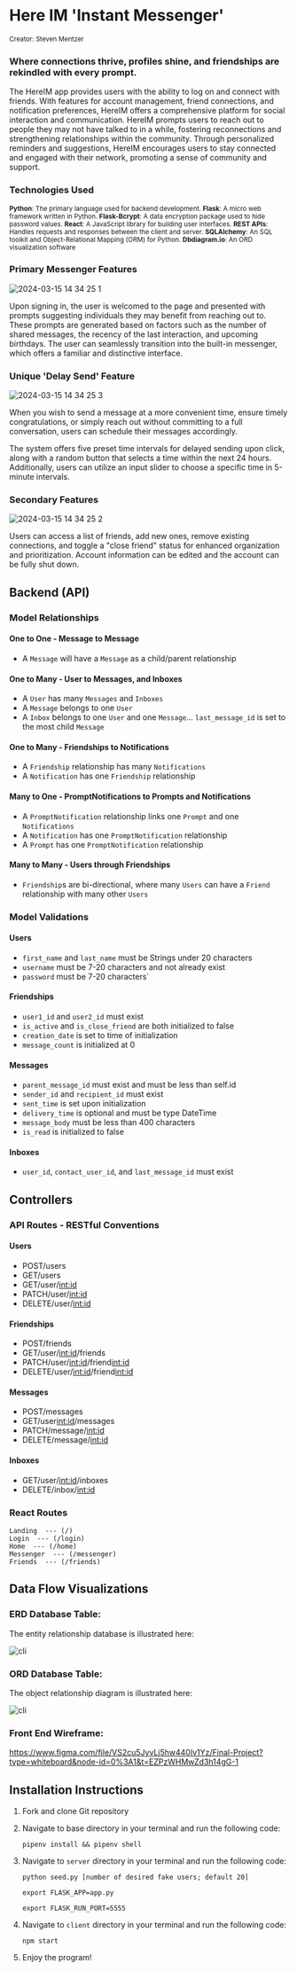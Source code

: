 # Here IM 'Instant Messenger'
<sup> Creator: Steven Mentzer </sup>

### Where connections thrive, profiles shine, and friendships are rekindled with every prompt.

The HereIM app provides users with the ability to log on and connect with friends. With features for account management, friend connections, and notification preferences, HereIM offers a comprehensive platform for social interaction and communication. HereIM prompts users to reach out to people they may not have talked to in a while, fostering reconnections and strengthening relationships within the community. Through personalized reminders and suggestions, HereIM encourages users to stay connected and engaged with their network, promoting a sense of community and support.

### Technologies Used
<sup> 
<b>Python</b>: The primary language used for backend development.
<b>Flask</b>: A micro web framework written in Python.
<b>Flask-Bcrypt</b>: A data encryption package used to hide password values.
<b>React</b>: A JavaScript library for building user interfaces.
<b>REST APIs</b>: Handles requests and responses between the client and server.
<b>SQLAlchemy</b>: An SQL toolkit and Object-Relational Mapping (ORM) for Python.
<b>Dbdiagram.io</b>: An ORD visualization software
</sup>

### Primary Messenger Features

![2024-03-15 14 34 25 1](https://github.com/stevenfmentzer/phase-5-project/assets/60716098/31ba9cc6-0c46-4a77-ad68-37b4a8b006ce)

Upon signing in, the user is welcomed to the page and presented with prompts suggesting individuals they may benefit from reaching out to. These prompts are generated based on factors such as the number of shared messages, the recency of the last interaction, and upcoming birthdays. The user can seamlessly transition into the built-in messenger, which offers a familiar and distinctive interface.

### Unique 'Delay Send' Feature
![2024-03-15 14 34 25 3](https://github.com/stevenfmentzer/phase-5-project/assets/60716098/9cd3a685-6c91-42c4-bd25-cabf5862a978)

When you wish to send a message at a more convenient time, ensure timely congratulations, or simply reach out without committing to a full conversation, users can schedule their messages accordingly. 

The system offers five preset time intervals for delayed sending upon click, along with a random button that selects a time within the next 24 hours. Additionally, users can utilize an input slider to choose a specific time in 5-minute intervals.

### Secondary Features

![2024-03-15 14 34 25 2](https://github.com/stevenfmentzer/phase-5-project/assets/60716098/d5e2b850-47a9-4ed5-900d-adcfabcdd9a5)

Users can access a list of friends, add new ones, remove existing connections, and toggle a "close friend" status for enhanced organization and prioritization. Account information can be edited and the account can be fully shut down.


## Backend (API)
### Model Relationships
#### One to One - Message to Message
* A `Message` will have a `Message` as a child/parent relationship

#### One to Many - User to Messages, and Inboxes
* A `User` has many `Messages` and `Inboxes`
* A `Message` belongs to one `User`
* A `Inbox` belongs to one `User` and one `Message`... `last_message_id` is set to the most child `Message`

#### One to Many - Friendships to Notifications
* A `Friendship` relationship has many `Notifications`
* A `Notification` has one `Friendship` relationship

#### Many to One - PromptNotifications to Prompts and Notifications
* A `PromptNotification` relationship links one `Prompt` and one `Notifications`
* A `Notification` has one `PromptNotification` relationship
* A `Prompt` has one `PromptNotification` relationship

#### Many to Many - Users through Friendships
* `Friendship`s are bi-directional, where many `Users` can have a `Friend` relationship with many other `Users`

### Model Validations

#### Users
* `first_name` and `last_name` must be Strings under 20 characters
* `username` must be 7-20 characters and not already exist
* `password` must be 7-20 characters`

#### Friendships
* `user1_id` and `user2_id` must exist
* `is_active` and `is_close_friend` are both initialized to false
* `creation_date` is set to time of initialization
* `message_count` is initialized at 0

#### Messages
* `parent_message_id` must exist and must be less than self.id
* `sender_id` and `recipient_id` must exist
* `sent_time` is set upon initialization
* `delivery_time` is optional and must be type DateTime
* `message_body` must be less than 400 characters
* `is_read` is initialized to false

#### Inboxes
* `user_id`, `contact_user_id`, and `last_message_id` must exist

## Controllers

### API Routes - RESTful Conventions

#### Users
- POST/users
- GET/users
- GET/user/<int:id>
- PATCH/user/<int:id>
- DELETE/user/<int:id>

#### Friendships
- POST/friends
- GET/user/<int:id>/friends
- PATCH/user/<int:id>/friend<int:id>
- DELETE/user/<int:id>/friend<int:id>

#### Messages
- POST/messages
- GET/user<int:id>/messages
- PATCH/message/<int:id>
- DELETE/message/<int:id>

#### Inboxes
- GET/user/<int:id>/inboxes
- DELETE/inbox/<int:id>


### React Routes
```
Landing  --- (/)
Login  --- (/login)
Home  --- (/home)
Messenger  --- (/messenger)
Friends  --- (/friends)
```

## Data Flow Visualizations

 ### ERD Database Table: 
 The entity relationship database is illustrated here: 

![cli](./HereIM_ERD.png)

 ### ORD Database Table: 
 The object relationship diagram is illustrated here: 

![cli](./HereIM_ORD.png)

 ### Front End Wireframe:  

https://www.figma.com/file/VS2cu5JyvLj5hw440Iv1Yz/Final-Project?type=whiteboard&node-id=0%3A1&t=EZPzWHMwZd3h14gG-1


## Installation Instructions

1. Fork and clone Git repository
2. Navigate to base directory in your terminal and run the following code: 

    ```pipenv install && pipenv shell```
    
3. Navigate to `server` directory in your terminal and run the following code: 

    ```python seed.py [number of desired fake users; default 20]```

    ```export FLASK_APP=app.py```
    
    ```export FLASK_RUN_PORT=5555```

4. Navigate to `client` directory in your terminal and run the following code: 

    ```npm start```

5. Enjoy the program!
